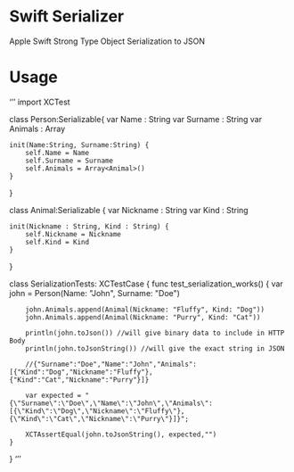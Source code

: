 # Swift Serializer
Apple Swift Strong Type Object Serialization to JSON

# Usage

‘’’
import XCTest

class Person:Serializable{
    var Name : String
    var Surname : String
    var Animals : Array<Animal>
    
    init(Name:String, Surname:String) {
        self.Name = Name
        self.Surname = Surname
        self.Animals = Array<Animal>()
    }
}

class Animal:Serializable {
    var Nickname : String
    var Kind : String
    
    init(Nickname : String, Kind : String) {
        self.Nickname = Nickname
        self.Kind = Kind
    }
}

class SerializationTests: XCTestCase {
    func test_serialization_works() {
        var john = Person(Name: "John", Surname: "Doe")
    
        john.Animals.append(Animal(Nickname: "Fluffy", Kind: "Dog"))
        john.Animals.append(Animal(Nickname: "Purry", Kind: "Cat"))
        
        println(john.toJson()) //will give binary data to include in HTTP Body
        println(john.toJsonString()) //will give the exact string in JSON
        
        //{"Surname":"Doe","Name":"John","Animals":[{"Kind":"Dog","Nickname":"Fluffy"},{"Kind":"Cat","Nickname":"Purry"}]}
        
        var expected = "{\"Surname\":\"Doe\",\"Name\":\"John\",\"Animals\":[{\"Kind\":\"Dog\",\"Nickname\":\"Fluffy\"},{\"Kind\":\"Cat\",\"Nickname\":\"Purry\"}]}";
        
        XCTAssertEqual(john.toJsonString(), expected,"")
    }
}
‘’’